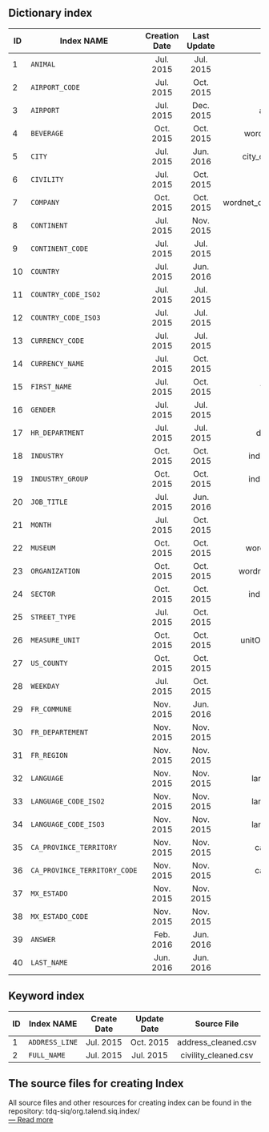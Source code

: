 Dictionary index
----------------------

| ID | Index NAME    | Creation Date   | Last Update | Source File |
|----|---------------|:-------------:|:-----------:|:-----------:|
|1   |`ANIMAL`|Jul. 2015|Jul. 2015|animal_cleaned.csv|
|2   |`AIRPORT_CODE`|Jul. 2015|Oct. 2015|airport-code-wiki.csv|
|3   |`AIRPORT`|Jul. 2015|Dec. 2015|airport-name-wiki.csv|
|4   |`BEVERAGE`|Oct. 2015|Oct. 2015|wordnet_beverages_yago2.csv|
|5   |`CITY`|Jul. 2015|Jun. 2016|city_cleaned_without_pinyin.csv|
|6   |`CIVILITY`|Jul. 2015|Oct. 2015|civility_cleaned.csv|
|7   |`COMPANY`|Oct. 2015|Oct. 2015|wordnet_companies_yago2_optimized.csv|
|8   |`CONTINENT`|Jul. 2015|Nov. 2015|continent_cleaned.csv|
|9   |`CONTINENT_CODE`|Jul. 2015|Jul. 2015|continent_cleaned.csv|
|10  |`COUNTRY`|Jul. 2015|Jun. 2016|country-codes.csv|
|11  |`COUNTRY_CODE_ISO2`|Jul. 2015|Jul. 2015|country-codes.csv|
|12  |`COUNTRY_CODE_ISO3`|Jul. 2015|Jul. 2015|country-codes.csv|
|13  |`CURRENCY_CODE`|Jul. 2015|Jul. 2015|country-codes.csv|
|14  |`CURRENCY_NAME`|Jul. 2015|Oct. 2015|country-codes.csv|
|15  |`FIRST_NAME`|Jul. 2015|Oct. 2015|firstname_cleaned.csv|
|16  |`GENDER`|Jul. 2015|Jul. 2015|gender_cleaned.csv|
|17  |`HR_DEPARTMENT`|Jul. 2015|Jul. 2015|department_cleaned.csv|
|18  |`INDUSTRY`|Oct. 2015|Oct. 2015|industry_GICS_simplified.csv|
|19  |`INDUSTRY_GROUP`|Oct. 2015|Oct. 2015|industry_GICS_simplified.csv|
|20  |`JOB_TITLE`|Jul. 2015|Jun. 2016|jobTitle_cleaned.csv|
|21  |`MONTH`|Jul. 2015|Oct. 2015|months_cleaned.csv|
|22  |`MUSEUM`|Oct. 2015|Oct. 2015|wordnet_museums_yago2.csv|
|23  |`ORGANIZATION`|Oct. 2015|Oct. 2015|wordnet_organizations_yago2.csv|
|24  |`SECTOR`|Oct. 2015|Oct. 2015|industry_GICS_simplified.csv|
|25  |`STREET_TYPE`|Jul. 2015|Oct. 2015|address_cleaned.csv|
|26  |`MEASURE_UNIT`|Oct. 2015|Oct. 2015|unitOfMeasurement_cleaned.csv|
|27  |`US_COUNTY`|Oct. 2015|Oct. 2015|us_counties.csv|
|28  |`WEEKDAY`|Jul. 2015|Oct. 2015|days_cleaned.csv|
|29  |`FR_COMMUNE`|Nov. 2015|Jun. 2016|fr_comisimp2015.csv|
|30  |`FR_DEPARTEMENT`|Nov. 2015|Nov. 2015|fr_depts2015.csv|
|31  |`FR_REGION`|Nov. 2015|Nov. 2015|fr_reg2015.csv|
|32  |`LANGUAGE`|Nov. 2015|Nov. 2015|languages_code_name.csv|
|33  |`LANGUAGE_CODE_ISO2`|Nov. 2015|Nov. 2015|languages_code_name.csv|
|34  |`LANGUAGE_CODE_ISO3`|Nov. 2015|Nov. 2015|languages_code_name.csv|
|35  |`CA_PROVINCE_TERRITORY`|Nov. 2015|Nov. 2015|ca_province_territory.csv|
|36  |`CA_PROVINCE_TERRITORY_CODE`|Nov. 2015|Nov. 2015|ca_province_territory.csv|
|37  |`MX_ESTADO`|Nov. 2015|Nov. 2015|mx_estado.csv|
|38  |`MX_ESTADO_CODE`|Nov. 2015|Nov. 2015|mx_estado.csv|
|39  |`ANSWER`|Feb. 2016|Jun. 2016|N/A|
|40  |`LAST_NAME`|Jun. 2016|Jun. 2016|lastname12k.csv|


Keyword index
--------------------

| ID | Index NAME    | Create Date   | Update Date | Source File |
|----|---------------|:-------------:|:-----------:|:-----------:|
|1   |`ADDRESS_LINE`|Jul. 2015|Oct. 2015|address_cleaned.csv|
|2   |`FULL_NAME`|Jul. 2015|Jul. 2015|civility_cleaned.csv|


The source files for creating Index
---------------------------------------

All source files and other resources for creating index can be found in the repository: tdq-siq/org.talend.siq.index/  
[— Read more](https://github.com/Talend/tdq-siq/tree/master/org.talend.siq.index) 
